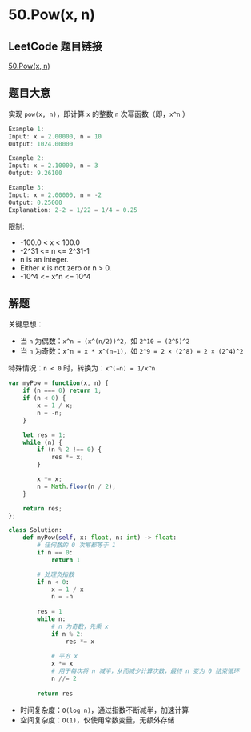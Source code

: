 # 50.Pow(x, n)

## LeetCode 题目链接

[50.Pow(x, n)](https://leetcode.cn/problems/powx-n/)

## 题目大意

实现 `pow(x, n)`，即计算 `x` 的整数 `n` 次幂函数（即，`x^n` ）

```js
Example 1:
Input: x = 2.00000, n = 10
Output: 1024.00000

Example 2:
Input: x = 2.10000, n = 3
Output: 9.26100

Example 3:
Input: x = 2.00000, n = -2
Output: 0.25000
Explanation: 2-2 = 1/22 = 1/4 = 0.25
```

限制:
- -100.0 < x < 100.0
- -2^31 <= n <= 2^31-1
- n is an integer.
- Either x is not zero or n > 0.
- -10^4 <= x^n <= 10^4

## 解题

关键思想：
- 当 `n` 为偶数：`x^n = (x^(n/2))^2`，如 `2^10 = (2^5)^2`
- 当 `n` 为奇数：`x^n = x * x^(n−1)`，如 `2^9 = 2 × (2^8) = 2 × (2^4)^2`

特殊情况：`n < 0` 时，转换为：`x^(−n) = 1/x^n`

```js
var myPow = function(x, n) {
    if (n === 0) return 1;
    if (n < 0) {
        x = 1 / x;
        n = -n;
    }

    let res = 1;
    while (n) {
        if (n % 2 !== 0) {
            res *= x;
        }

        x *= x;
        n = Math.floor(n / 2);
    }

    return res;
};
```
```python
class Solution:
    def myPow(self, x: float, n: int) -> float:
        # 任何数的 0 次幂都等于 1
        if n == 0: 
            return 1

        # 处理负指数
        if n < 0:
            x = 1 / x
            n = -n
        
        res = 1
        while n:
            # n 为奇数，先乘 x
            if n % 2:
                res *= x
  
            # 平方 x
            x *= x 
            # 用于每次将 n 减半，从而减少计算次数，最终 n 变为 0 结束循环
            n //= 2
        
        return res
```

- 时间复杂度：`O(log n)`，通过指数不断减半，加速计算
- 空间复杂度：`O(1)`，仅使用常数变量，无额外存储